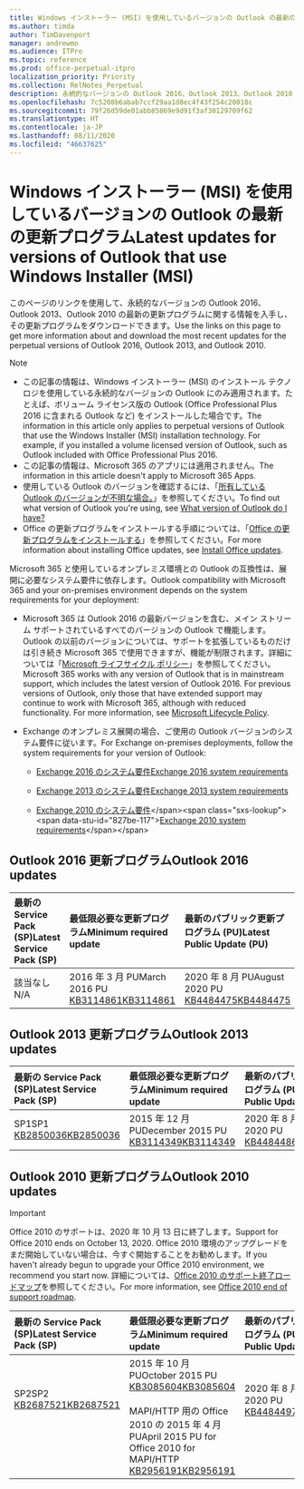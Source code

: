 ```yaml
---
title: Windows インストーラー (MSI) を使用しているバージョンの Outlook の最新の更新プログラム
ms.author: timda
author: TimDavenport
manager: andrewmo
ms.audience: ITPro
ms.topic: reference
ms.prod: office-perpetual-itpro
localization_priority: Priority
ms.collection: RelNotes_Perpetual
description: 永続的なバージョンの Outlook 2016、Outlook 2013、Outlook 2010 の最新の更新プログラムに関する情報へのリンクを IT 技術者に提供します
ms.openlocfilehash: 7c5208b6abab7ccf29aa1d8ec4f43f254c20018c
ms.sourcegitcommit: 79f26d59de01abb85869e9d91f3af30129709f62
ms.translationtype: HT
ms.contentlocale: ja-JP
ms.lasthandoff: 08/11/2020
ms.locfileid: "46637625"
---
```

# <a name="latest-updates-for-versions-of-outlook-that-use-windows-installer-msi"></a><span data-ttu-id="827be-103">Windows インストーラー (MSI) を使用しているバージョンの Outlook の最新の更新プログラム</span><span class="sxs-lookup"><span data-stu-id="827be-103">Latest updates for versions of Outlook that use Windows Installer (MSI)</span></span>

<span data-ttu-id="827be-104">このページのリンクを使用して、永続的なバージョンの Outlook 2016、Outlook 2013、Outlook 2010 の最新の更新プログラムに関する情報を入手し、その更新プログラムをダウンロードできます。</span><span class="sxs-lookup"><span data-stu-id="827be-104">Use the links on this page to get more information about and download the most recent updates for the perpetual versions of Outlook 2016, Outlook 2013, and Outlook 2010.</span></span>
  
> [!NOTE]
> - <span data-ttu-id="827be-p101">この記事の情報は、Windows インストーラー (MSI) のインストール テクノロジを使用している永続的なバージョンの Outlook にのみ適用されます。たとえば、ボリューム ライセンス版の Outlook (Office Professional Plus 2016 に含まれる Outlook など) をインストールした場合です。</span><span class="sxs-lookup"><span data-stu-id="827be-p101">The information in this article only applies to perpetual versions of Outlook that use the Windows Installer (MSI) installation technology. For example, if you installed a volume licensed version of Outlook, such as Outlook included with Office Professional Plus 2016.</span></span>
> - <span data-ttu-id="827be-107">この記事の情報は、Microsoft 365 のアプリには適用されません。</span><span class="sxs-lookup"><span data-stu-id="827be-107">The information in this article doesn't apply to Microsoft 365 Apps.</span></span>
> - <span data-ttu-id="827be-108">使用している Outlook のバージョンを確認するには、「[所有している Outlook のバージョンが不明な場合。](https://support.office.com/article/b3a9568c-edb5-42b9-9825-d48d82b2257c)」を参照してください。</span><span class="sxs-lookup"><span data-stu-id="827be-108">To find out what version of Outlook you're using, see [What version of Outlook do I have?](https://support.office.com/article/b3a9568c-edb5-42b9-9825-d48d82b2257c)</span></span>
> - <span data-ttu-id="827be-109">Office の更新プログラムをインストールする手順については、「[Office の更新プログラムをインストールする](https://support.office.com/article/2ab296f3-7f03-43a2-8e50-46de917611c5)」を参照してください。</span><span class="sxs-lookup"><span data-stu-id="827be-109">For more information about installing Office updates, see [Install Office updates](https://support.office.com/article/2ab296f3-7f03-43a2-8e50-46de917611c5).</span></span> 
  
<span data-ttu-id="827be-110">Microsoft 365 と使用しているオンプレミス環境との Outlook の互換性は、展開に必要なシステム要件に依存します。</span><span class="sxs-lookup"><span data-stu-id="827be-110">Outlook compatibility with Microsoft 365 and your on-premises environment depends on the system requirements for your deployment:</span></span>
  
- <span data-ttu-id="827be-p102">Microsoft 365 は Outlook 2016 の最新バージョンを含む、メイン ストリーム サポートされているすべてのバージョンの Outlook で機能します。Outlook の以前のバージョンについては、サポートを拡張しているものだけは引き続き Microsoft 365 で使用できますが、機能が制限されます。詳細については「[Microsoft ライフサイクル ポリシー](https://support.microsoft.com/lifecycle)」を参照してください。</span><span class="sxs-lookup"><span data-stu-id="827be-p102">Microsoft 365 works with any version of Outlook that is in mainstream support, which includes the latest version of Outlook 2016. For previous versions of Outlook, only those that have extended support may continue to work with Microsoft 365, although with reduced functionality. For more information, see [Microsoft Lifecycle Policy](https://support.microsoft.com/lifecycle).</span></span>
    
- <span data-ttu-id="827be-114">Exchange のオンプレミス展開の場合、ご使用の Outlook バージョンのシステム要件に従います。</span><span class="sxs-lookup"><span data-stu-id="827be-114">For Exchange on-premises deployments, follow the system requirements for your version of Outlook:</span></span>
    
  - [<span data-ttu-id="827be-115">Exchange 2016 のシステム要件</span><span class="sxs-lookup"><span data-stu-id="827be-115">Exchange 2016 system requirements</span></span>](https://docs.microsoft.com/Exchange/plan-and-deploy/system-requirements)
    
  - [<span data-ttu-id="827be-116">Exchange 2013 のシステム要件</span><span class="sxs-lookup"><span data-stu-id="827be-116">Exchange 2013 system requirements</span></span>](https://docs.microsoft.com/exchange/exchange-2013-system-requirements-exchange-2013-help)
    
  - <span data-ttu-id="827be-117">[Exchange 2010 のシステム要件](https://docs.microsoft.com/previous-versions/office/exchange-server-2010/aa996719(v=exchg.141))</span><span class="sxs-lookup"><span data-stu-id="827be-117">[Exchange 2010 system requirements](https://docs.microsoft.com/previous-versions/office/exchange-server-2010/aa996719(v=exchg.141))</span></span>

   
## <a name="outlook-2016-updates"></a><span data-ttu-id="827be-118">Outlook 2016 更新プログラム</span><span class="sxs-lookup"><span data-stu-id="827be-118">Outlook 2016 updates</span></span>

|<span data-ttu-id="827be-119">**最新の Service Pack (SP)**</span><span class="sxs-lookup"><span data-stu-id="827be-119">**Latest Service Pack (SP)**</span></span>|<span data-ttu-id="827be-120">**最低限必要な更新プログラム**</span><span class="sxs-lookup"><span data-stu-id="827be-120">**Minimum required update**</span></span>|<span data-ttu-id="827be-121">**最新のパブリック更新プログラム (PU)**</span><span class="sxs-lookup"><span data-stu-id="827be-121">**Latest Public Update (PU)**</span></span>|
|:-----|:-----|:-----|
|<span data-ttu-id="827be-122">該当なし</span><span class="sxs-lookup"><span data-stu-id="827be-122">N/A</span></span>  <br/> |<span data-ttu-id="827be-123">2016 年 3 月 PU</span><span class="sxs-lookup"><span data-stu-id="827be-123">March 2016 PU</span></span> <br/>[<span data-ttu-id="827be-124">KB3114861</span><span class="sxs-lookup"><span data-stu-id="827be-124">KB3114861</span></span>](https://support.microsoft.com/help/3114861) <br/> |<span data-ttu-id="827be-125">2020 年 8 月 PU</span><span class="sxs-lookup"><span data-stu-id="827be-125">August 2020 PU</span></span> <br/>[<span data-ttu-id="827be-126">KB4484475</span><span class="sxs-lookup"><span data-stu-id="827be-126">KB4484475</span></span>](https://support.microsoft.com/help/4484475) 

## <a name="outlook-2013-updates"></a><span data-ttu-id="827be-127">Outlook 2013 更新プログラム</span><span class="sxs-lookup"><span data-stu-id="827be-127">Outlook 2013 updates</span></span>

|<span data-ttu-id="827be-128">**最新の Service Pack (SP)**</span><span class="sxs-lookup"><span data-stu-id="827be-128">**Latest Service Pack (SP)**</span></span>|<span data-ttu-id="827be-129">**最低限必要な更新プログラム**</span><span class="sxs-lookup"><span data-stu-id="827be-129">**Minimum required update**</span></span>|<span data-ttu-id="827be-130">**最新のパブリック更新プログラム (PU)**</span><span class="sxs-lookup"><span data-stu-id="827be-130">**Latest Public Update (PU)**</span></span>|
|:-----|:-----|:-----|
|<span data-ttu-id="827be-131">SP1</span><span class="sxs-lookup"><span data-stu-id="827be-131">SP1</span></span>  <br/>[<span data-ttu-id="827be-132">KB2850036</span><span class="sxs-lookup"><span data-stu-id="827be-132">KB2850036</span></span>](https://go.microsoft.com/fwlink/p/?LinkId=512538) <br/> |<span data-ttu-id="827be-133">2015 年 12 月 PU</span><span class="sxs-lookup"><span data-stu-id="827be-133">December 2015 PU</span></span> <br/>[<span data-ttu-id="827be-134">KB3114349</span><span class="sxs-lookup"><span data-stu-id="827be-134">KB3114349</span></span>](https://support.microsoft.com/kb/3114349) <br/> |<span data-ttu-id="827be-135">2020 年 8 月 PU</span><span class="sxs-lookup"><span data-stu-id="827be-135">August 2020 PU</span></span> <br/>[<span data-ttu-id="827be-136">KB4484486</span><span class="sxs-lookup"><span data-stu-id="827be-136">KB4484486</span></span>](https://support.microsoft.com/help/4484486)  |
   
## <a name="outlook-2010-updates"></a><span data-ttu-id="827be-137">Outlook 2010 更新プログラム</span><span class="sxs-lookup"><span data-stu-id="827be-137">Outlook 2010 updates</span></span>
> [!IMPORTANT]
> <span data-ttu-id="827be-138">Office 2010 のサポートは、2020 年 10 月 13 日に終了します。</span><span class="sxs-lookup"><span data-stu-id="827be-138">Support for Office 2010 ends on October 13, 2020.</span></span> <span data-ttu-id="827be-139">Office 2010 環境のアップグレードをまだ開始していない場合は、今すぐ開始することをお勧めします。</span><span class="sxs-lookup"><span data-stu-id="827be-139">If you haven't already begun to upgrade your Office 2010 environment, we recommend you start now.</span></span> <span data-ttu-id="827be-140">詳細については、[Office 2010 のサポート終了ロードマップ](https://docs.microsoft.com/DeployOffice/office-2010-end-support-roadmap)を参照してください。</span><span class="sxs-lookup"><span data-stu-id="827be-140">For more information, see [Office 2010 end of support roadmap](https://docs.microsoft.com/DeployOffice/office-2010-end-support-roadmap).</span></span>

|<span data-ttu-id="827be-141">**最新の Service Pack (SP)**</span><span class="sxs-lookup"><span data-stu-id="827be-141">**Latest Service Pack (SP)**</span></span>|<span data-ttu-id="827be-142">**最低限必要な更新プログラム**</span><span class="sxs-lookup"><span data-stu-id="827be-142">**Minimum required update**</span></span>|<span data-ttu-id="827be-143">**最新のパブリック更新プログラム (PU)**</span><span class="sxs-lookup"><span data-stu-id="827be-143">**Latest Public Update (PU)**</span></span>|
|:-----|:-----|:-----|
|<span data-ttu-id="827be-144">SP2</span><span class="sxs-lookup"><span data-stu-id="827be-144">SP2</span></span> <br/>[<span data-ttu-id="827be-145">KB2687521</span><span class="sxs-lookup"><span data-stu-id="827be-145">KB2687521</span></span>](https://go.microsoft.com/fwlink/p/?LinkId=512542) <br><br><br><br/> |<span data-ttu-id="827be-146">2015 年 10 月 PU</span><span class="sxs-lookup"><span data-stu-id="827be-146">October 2015 PU</span></span> <br/> [<span data-ttu-id="827be-147">KB3085604</span><span class="sxs-lookup"><span data-stu-id="827be-147">KB3085604</span></span>](https://support.microsoft.com/kb/3085604) <br/><br/>  <span data-ttu-id="827be-148">MAPI/HTTP 用の Office 2010 の 2015 年 4 月 PU</span><span class="sxs-lookup"><span data-stu-id="827be-148">April 2015 PU for Office 2010 for MAPI/HTTP</span></span> <br/> [<span data-ttu-id="827be-149">KB2956191</span><span class="sxs-lookup"><span data-stu-id="827be-149">KB2956191</span></span>](https://support.microsoft.com/help/2956191/april-14-2015-update-for-office-2010-kb2956191) <br/> |<span data-ttu-id="827be-150">2020 年 8 月 PU</span><span class="sxs-lookup"><span data-stu-id="827be-150">August 2020 PU</span></span> <br/>[<span data-ttu-id="827be-151">KB4484497</span><span class="sxs-lookup"><span data-stu-id="827be-151">KB4484497</span></span>](https://support.microsoft.com/help/4484497) <br><br><br><br/>|
   

